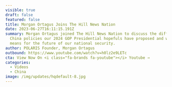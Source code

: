 ```yaml
---
visible: true
draft: false
featured: false
title: Morgan Ortagus Joins The Hill News Nation
date: 2023-06-27T16:11:15.191Z
summary: Morgan Ortagus joined The Hill News Nation to discuss the differing
  China policies our 2024 GOP Presidential hopefuls have proposed and what that
  means for the future of our national security.
author: POLARIS Founder, Morgan Ortagus
outbound: https://www.youtube.com/watch?v=h0lz2e9LETc
cta: View Now On <i class="fa-brands fa-youtube"></i> Youtube →
categories:
  - Videos
  - China
image: /img/updates/hqdefault-8.jpg
---
```

